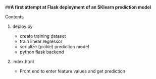 ##**A first attempt at Flask deployment of an SKlearn prediction model**


Contents

1. deploy.py 
	- create training dataset
	- train linear regressor
	- serialize (pickle) prediction model
	- python flask backend

2. index.html
	- Front end to enter feature values and get prediction